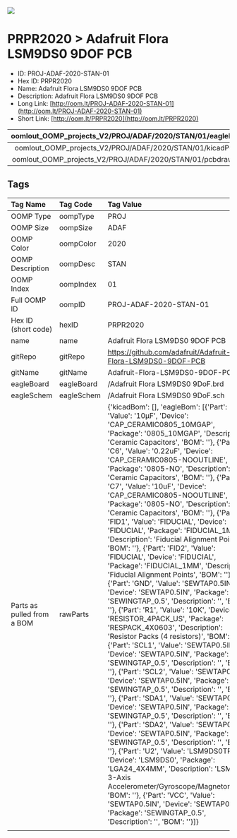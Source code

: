 


  
![][im]
# PRPR2020 > Adafruit Flora LSM9DS0 9DOF PCB

- ID: PROJ-ADAF-2020-STAN-01
- Hex ID: PRPR2020
- Name: Adafruit Flora LSM9DS0 9DOF PCB
- Description: Adafruit Flora LSM9DS0 9DOF PCB
- Long Link: [http://oom.lt/PROJ-ADAF-2020-STAN-01](http://oom.lt/PROJ-ADAF-2020-STAN-01)
- Short Link: [http://oom.lt/PRPR2020](http://oom.lt/PRPR2020)
  

|oomlout_OOMP_projects_V2/PROJ/ADAF/2020/STAN/01/eagleImage.png|oomlout_OOMP_projects_V2/PROJ/ADAF/2020/STAN/01/eagleSchemImage.png|oomlout_OOMP_projects_V2/PROJ/ADAF/2020/STAN/01/kicadPcb3dFront.png|oomlout_OOMP_projects_V2/PROJ/ADAF/2020/STAN/01/kicadPcb3dBack.png|
| :---: | :---: | :---: | :---: |
|oomlout_OOMP_projects_V2/PROJ/ADAF/2020/STAN/01/kicadPcb3d.png|oomlout_OOMP_projects_V2/PROJ/ADAF/2020/STAN/01/bomBack.png|oomlout_OOMP_projects_V2/PROJ/ADAF/2020/STAN/01/bomFront.png|oomlout_OOMP_projects_V2/PROJ/ADAF/2020/STAN/01/pcbdraw.svg|
|oomlout_OOMP_projects_V2/PROJ/ADAF/2020/STAN/01/pcbdrawBack.svg||||

## Tags
  

|Tag Name|Tag Code|Tag Value|
| :--- | :--- | :--- |
|OOMP Type|oompType|PROJ|
|OOMP Size|oompSize|ADAF|
|OOMP Color|oompColor|2020|
|OOMP Description|oompDesc|STAN|
|OOMP Index|oompIndex|01|
|Full OOMP ID|oompID|PROJ-ADAF-2020-STAN-01|
|Hex ID (short code)|hexID|PRPR2020|
|name|name|Adafruit Flora LSM9DS0 9DOF PCB|
|gitRepo|gitRepo|https://github.com/adafruit/Adafruit-Flora-LSM9DS0-9DOF-PCB|
|gitName|gitName|Adafruit-Flora-LSM9DS0-9DOF-PCB|
|eagleBoard|eagleBoard|/Adafruit Flora LSM9DS0 9DoF.brd|
|eagleSchem|eagleSchem|/Adafruit Flora LSM9DS0 9DoF.sch|
|Parts as pulled from a BOM|rawParts|{'kicadBom': [], 'eagleBom': [{'Part': 'C2', 'Value': '10µF', 'Device': 'CAP_CERAMIC0805_10MGAP', 'Package': '0805_10MGAP', 'Description': 'Ceramic Capacitors', 'BOM': ''}, {'Part': 'C6', 'Value': '0.22uF', 'Device': 'CAP_CERAMIC0805-NOOUTLINE', 'Package': '0805-NO', 'Description': 'Ceramic Capacitors', 'BOM': ''}, {'Part': 'C7', 'Value': '10uF', 'Device': 'CAP_CERAMIC0805-NOOUTLINE', 'Package': '0805-NO', 'Description': 'Ceramic Capacitors', 'BOM': ''}, {'Part': 'FID1', 'Value': 'FIDUCIAL', 'Device': 'FIDUCIAL', 'Package': 'FIDUCIAL_1MM', 'Description': 'Fiducial Alignment Points', 'BOM': ''}, {'Part': 'FID2', 'Value': 'FIDUCIAL', 'Device': 'FIDUCIAL', 'Package': 'FIDUCIAL_1MM', 'Description': 'Fiducial Alignment Points', 'BOM': ''}, {'Part': 'GND', 'Value': 'SEWTAP0.5IN', 'Device': 'SEWTAP0.5IN', 'Package': 'SEWINGTAP_0.5', 'Description': '', 'BOM': ''}, {'Part': 'R1', 'Value': '10K', 'Device': 'RESISTOR_4PACK_US', 'Package': 'RESPACK_4X0603', 'Description': 'Resistor Packs (4 resistors)', 'BOM': ''}, {'Part': 'SCL1', 'Value': 'SEWTAP0.5IN', 'Device': 'SEWTAP0.5IN', 'Package': 'SEWINGTAP_0.5', 'Description': '', 'BOM': ''}, {'Part': 'SCL2', 'Value': 'SEWTAP0.5IN', 'Device': 'SEWTAP0.5IN', 'Package': 'SEWINGTAP_0.5', 'Description': '', 'BOM': ''}, {'Part': 'SDA1', 'Value': 'SEWTAP0.5IN', 'Device': 'SEWTAP0.5IN', 'Package': 'SEWINGTAP_0.5', 'Description': '', 'BOM': ''}, {'Part': 'SDA2', 'Value': 'SEWTAP0.5IN', 'Device': 'SEWTAP0.5IN', 'Package': 'SEWINGTAP_0.5', 'Description': '', 'BOM': ''}, {'Part': 'U2', 'Value': 'LSM9DS0TR', 'Device': 'LSM9DS0', 'Package': 'LGA24_4X4MM', 'Description': 'LSM9DS0 3-Axis Accelerometer/Gyroscope/Magnetometer', 'BOM': ''}, {'Part': 'VCC', 'Value': 'SEWTAP0.5IN', 'Device': 'SEWTAP0.5IN', 'Package': 'SEWINGTAP_0.5', 'Description': '', 'BOM': ''}]}|
||||



[im]: PROJ/ADAF/2020/STAN/01/kicadPcb3d_450.png

